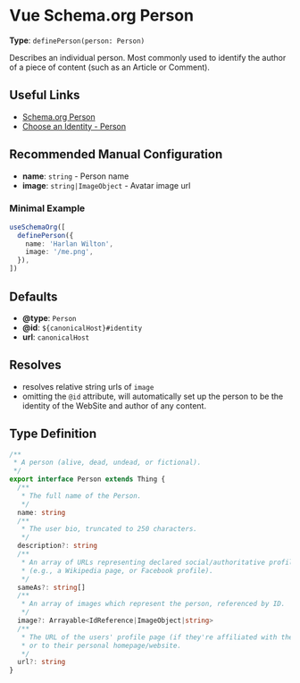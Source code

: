 # Vue Schema.org Person

**Type**: `definePerson(person: Person)`

Describes an individual person. Most commonly used to identify the author of a piece of content (such as an Article or Comment).

## Useful Links

- [Schema.org Person](https://schema.org/Person)
- [Choose an Identity - Person](/guide/guides/identity.html#person)

## Recommended Manual Configuration

- **name**: `string` - Person name
- **image**: `string|ImageObject` - Avatar image url

### Minimal Example
```ts
useSchemaOrg([
  definePerson({
    name: 'Harlan Wilton',
    image: '/me.png',
  }),
])
```

## Defaults

- **@type**: `Person`
- **@id**: `${canonicalHost}#identity`
- **url**: `canonicalHost`

## Resolves

- resolves relative string urls of `image`
- omitting the `@id` attribute, will automatically set up the person to be the identity of the WebSite and author
  of any content.

## Type Definition

```ts
/**
 * A person (alive, dead, undead, or fictional).
 */
export interface Person extends Thing {
  /**
   * The full name of the Person.
   */
  name: string
  /**
   * The user bio, truncated to 250 characters.
   */
  description?: string
  /**
   * An array of URLs representing declared social/authoritative profiles of the person
   * (e.g., a Wikipedia page, or Facebook profile).
   */
  sameAs?: string[]
  /**
   * An array of images which represent the person, referenced by ID.
   */
  image?: Arrayable<IdReference|ImageObject|string>
  /**
   * The URL of the users' profile page (if they're affiliated with the site in question),
   * or to their personal homepage/website.
   */
  url?: string
}
```

